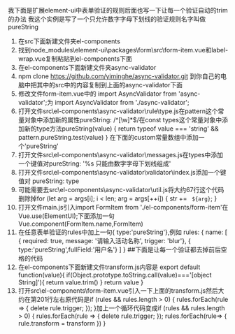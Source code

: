 我下面是扩展element-ui中表单验证的规则后面也写一下让每一个验证自动的trim的办法
我这个实例是写了一个只允许数字字母下划线的验证规则名字叫做pureString
1. 在src下面新建文件夹el-components
2. 找到node_modules\element-ui\packages\form\src\form-item.vue和label-wrap.vue复制粘贴到el-components下面
3. 在el-components下面新建文件夹async-validator
3. npm clone https://github.com/yiminghe/async-validator.git 到你自己的电脑中把其中的src中的内容复制到上面的async-validator下面
4. 修改文件form-item.vue中的 import AsyncValidator from 'async-validator';为 import AsyncValidator from './async-validator';
5. 打开文件src\el-components\async-validator\rule\type.js在pattern这个常量对象中添加新的属性pureString: /^[\w]*$/在const types这个常量对象中添加新的type方法pureString(value) {
    return typeof value === 'string' && pattern.pureString.test(value)
  }
在下面的custom常量数组中添加一个'pureString'
6. 打开文件src\el-components\async-validator\messages.js在types中添加一个键值对pureString: '%s 只能由数字字母下划线组成'
7. 打开文件src\el-components\async-validator\validator\index.js添加一个键值对 pureString: type
8. 可能需要去src\el-components\async-validator\util.js将大约67行这个代码删除掉for (let arg = args[i]; i < len; arg = args[++i]) {
      str += ` ${arg}`;
    }
8. 打开文件main.js引入import FormItem from './el-components/form-item'在Vue.use(ElementUI);下面添加一句Vue.component(FormItem.name,FormItem)
9. 在任意表单验证的rules中加上一句{ type:'pureString'},例如
rules: {
  name: [
    { required: true, message: '请输入活动名称', trigger: 'blur'},
    { type:'pureString',fullField:'用户名'}
  ]
}
##下面是让每一个验证都去掉前后空格的代码
10. 在el-components下面新建文件transform.js内容是
export default function(value){
  if(Object.prototype.toString.call(value)==='[object String]'){
    return value.trim()
  }
  return value
}
11. 打开src\el-components\form-item.vue引入一下上面的transform.js然后大约在第201行左右原代码是if (rules && rules.length > 0) {
          rules.forEach(rule => {
            delete rule.trigger;
          });
        }加上一个循环代码变成if (rules && rules.length > 0) {
          rules.forEach(rule => {
            delete rule.trigger;
          });
          rules.forEach(rule=> {
            rule.transform = transform
          })
        }